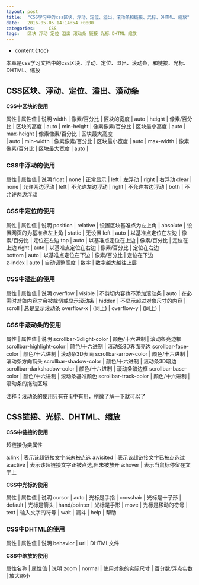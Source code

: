 ```yaml
---
layout: post
title:  "CSS学习中的css区块、浮动、定位、溢出、滚动条和链接、光标、DHTML、缩放"
date:   2016-05-05 14:14:54 +0800
categories: 	CSS	
tags: 	区块 浮动 定位 溢出 滚动条 链接 光标 DHTML 缩放
---
```


* content
{:toc}
              
本章是css学习文档中的css区块、浮动、定位、溢出、滚动条，和链接、光标、DHTML、缩放





## CSS区块、浮动、定位、溢出、滚动条

**CSS中区块的使用**

属性		|		属性值			|	说明
width		|		像素/百分比		|	区块的宽度
			|		auto			|
height		|		像素/百分比		|	区块的高度
			|		auto			|
min-height  |       像素像素/百分比	|	区块最小高度
			|		auto			|
max-height	|		像素像素/百分比	|	区块最大高度	
 			|		auto			|
min-width	|		像素像素/百分比	|	区块最小宽度
			|		auto			|
max-width	|		像素像素/百分比	|	区块最大宽度
			|		auto			|

### CSS中浮动的使用

属性		|		属性值		|		说明
float		|		none		|		正常显示
			|		left		|		左浮动
			|		right		|		右浮动
clear		|		none		|		允许两边浮动
			|		left		|		不允许左边浮动
			|		right		|		不允许右边浮动
			|		both		|		不允许两边浮动

### CSS中定位的使用

属性		|		属性值			|		说明
position	|		relative		|		设置区块基准点为左上角
			|		absolute		|		设置网页的为基准点左上角
			|		static			|		无设置
left		|		auto			|		以基准点定位在左边
			|		像素/百分比		|		定位在左边
top			|		auto			|		以基准点定位在上边
			|		像素/百分比		|		定位在上边
right		|		auto			|		以基准点定位在右边
			|		像素/百分比		|		定位在右边	
bottom		|		auto			|		以基准点定位在下边
			|		像素/百分比		|		定位在下边	
z-index		|		auto			|		自动调整高度
			|		数字			|		数字越大越往上层

### CSS中溢出的使用

属性		|		属性值		|		说明
overflow	|		visible		|		不剪切内容也不添加滚动条
			|		auto		|		在必需时对象内容才会被裁切或显示滚动条
			|		hidden		|		不显示超过对象尺寸的内容
			|		scroll		|		总是显示滚动条
overflow-x	|		(同上)		|
overflow-y	|		(同上)		|

### CSS中滚动条的使用

属性						|	属性值			|	说明
scrollbar-3dlight-color		|	颜色/十六进制	|	滚动条亮边框
scrollbar-highlight-color	|	颜色/十六进制	|	滚动条3D界面亮边
scrollbar-face-color		|	颜色/十六进制	|	滚动条3D表面
scrollbar-arrow-color		|	颜色/十六进制	|	滚动条方向箭头
scrollbar-shadow-color 		|	颜色/十六进制	|	滚动条3D暗边
scrollbar-darkshadow-color 	|	颜色/十六进制	|	滚动条暗边框
scrollbar-base-color 		|	颜色/十六进制	|	滚动条基准颜色
scrollbar-track-color		|	颜色/十六进制	|	滚动条的拖动区域

注释：滚动条的使用只有在IE中有用，稍微了解一下就可以了

## CSS链接、光标、DHTML、缩放 

**CSS中链接的使用**

超链接伪类属性

a:link		|	表示该超链接文字尚未被点选
a:visited   |	表示该超链接文字已被点选过
a:active	|	表示该超链接文字正被点选,但未被放开
a:hover	    |	表示当鼠标停留在文字上

**CSS中光标的使用**

属性		|		属性值			|	说明
cursor		|		auto			|	光标是手指
			|		crosshair		|	光标是十子形
			|		default			|	光标是箭头
			|		hand/pointer	|	光标是手形
			|		move			|	光标是移动的符号
			|		text			|	输入文字的符号
			|		wait			|	漏斗
			|		help			|	帮助

### CSS中DHTML的使用

属性		|		属性值		|		说明
behavior	|		url			|		DHTML文件

**CSS中缩放的使用**

属性名称	|		属性值				|	说明
zoom		|		normal				|	使用对象的实际尺寸
			|		百分数/浮点实数		|	放大缩小



















































